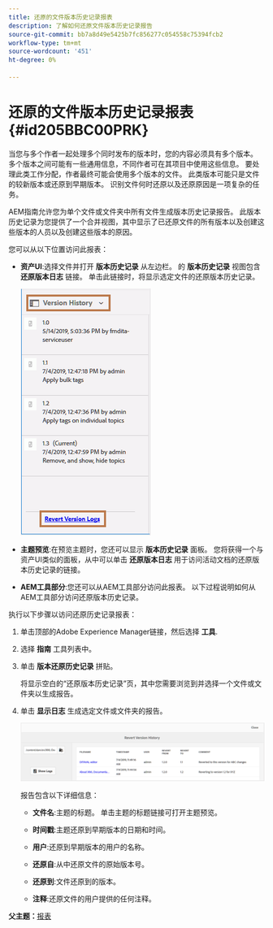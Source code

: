 ```yaml
---
title: 还原的文件版本历史记录报表
description: 了解如何还原文件版本历史记录报告
source-git-commit: bb7a8d49e5425b7fc856277c054558c75394fcb2
workflow-type: tm+mt
source-wordcount: '451'
ht-degree: 0%

---
```



# 还原的文件版本历史记录报表 {#id205BBC00PRK}

当您与多个作者一起处理多个同时发布的版本时，您的内容必须具有多个版本。 多个版本之间可能有一些通用信息，不同作者可在其项目中使用这些信息。 要处理此类工作分配，作者最终可能会使用多个版本的文件。 此类版本可能只是文件的较新版本或还原到早期版本。 识别文件何时还原以及还原原因是一项复杂的任务。

AEM指南允许您为单个文件或文件夹中所有文件生成版本历史记录报告。 此版本历史记录为您提供了一个合并视图，其中显示了已还原文件的所有版本以及创建这些版本的人员以及创建这些版本的原因。

您可以从以下位置访问此报表：

- **资产UI**:选择文件并打开 **版本历史记录** 从左边栏。 的 **版本历史记录** 视图包含 **还原版本日志** 链接。 单击此链接时，将显示选定文件的还原版本历史记录。

   ![](images/revert-log-from-assets-ui.png)

- **主题预览**:在预览主题时，您还可以显示 **版本历史记录** 面板。 您将获得一个与资产UI类似的面板，从中可以单击 **还原版本日志** 用于访问活动文档的还原版本历史记录的链接。

- **AEM工具部分**:您还可以从AEM工具部分访问此报表。 以下过程说明如何从AEM工具部分访问还原版本历史记录。


执行以下步骤以访问还原历史记录报表：

1. 单击顶部的Adobe Experience Manager链接，然后选择 **工具**.

1. 选择 **指南** 工具列表中。

1. 单击 **版本还原历史记录** 拼贴。

   将显示空白的“还原版本历史记录”页，其中您需要浏览到并选择一个文件或文件夹以生成报告。

1. 单击 **显示日志** 生成选定文件或文件夹的报告。

   ![](images/revert-version-history-report.png)

   报告包含以下详细信息：

   - **文件名**:主题的标题。 单击主题的标题链接可打开主题预览。

   - **时间戳**:主题还原到早期版本的日期和时间。

   - **用户**:还原到早期版本的用户的名称。

   - **还原自**:从中还原文件的原始版本号。

   - **还原到**:文件还原到的版本。

   - **注释**:还原文件的用户提供的任何注释。


**父主题：**[&#x200B;报表](reports-intro.md)

